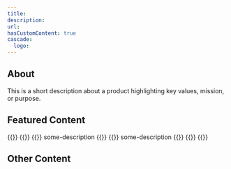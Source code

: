 ```yaml
---
title: 
description: 
url: 
hasCustomContent: true
cascade:
  logo: 
---
```


## About

[//]: # "Give a short 1-2 sentence summary of what the product does and its value to a customer."
This is a short description about a product highlighting key values, mission, or purpose.

## Featured Content

[//]: # "Maximum of three cards available to display."
[//]: # "Each card should be less than 10 words for a description."
[//]: # "If more than three cards are placed here, they are not displayed."
[//]: # "If there is one card, it will take full width and be the only card in the row."
[//]: # "If there is two cards, one card will take half width and there will be two cards in a row."
[//]: # "If there is three cards, there will be two rows, where first row has two equal-sized cards, and second row will have a full width card. Can we inversed in order to feature content."
{{<card-layout>}}
  {{<card-section showAsCards="true" isFeaturedSection="true">}}
    {{<card title="<some-title>">}}
      some-description
    {{</card>}}
    {{<card title="<some-title>" titleUrl="<some-url>" icon="<some-lucide-icon>">}}
      some-description
    {{</card>}}
  {{</card-section>}}
{{</card-layout>}}

## Other Content 

[//]: # "Provide any sort of additional supporting content you may want customers to see as well (e.g. more cards, diagrams, changelogs, etc.)"